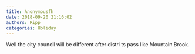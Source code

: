 ```yaml
---
title: Anonymousfh
date: 2018-09-20 21:16:02
authors: Ripp
categories: Holiday
---
```


 Well the city council will be different after distri ts pass like Mountain Brook.